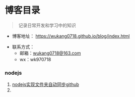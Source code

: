 # 博客目录

> ​	记录日常开发和学习中的知识



* 博客地址： https://wukang0718.github.io/blog/index.html

- 联系方式：
    - 邮箱：wukang0718@163.com
    - wx：wk970718

### nodejs

1. [nodejs实现文件夹自动同步github](https://wukang0718.github.io/blog/nodejs/nodejs实现文件夹自动同步github)
2. 